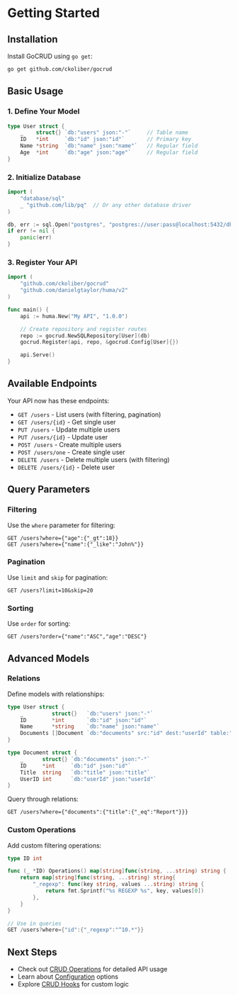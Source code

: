 # Getting Started

## Installation

Install GoCRUD using `go get`:

```bash
go get github.com/ckoliber/gocrud
```

## Basic Usage

### 1. Define Your Model

```go
type User struct {
    _    struct{} `db:"users" json:"-"`     // Table name
    ID   *int     `db:"id" json:"id"`       // Primary key
    Name *string  `db:"name" json:"name"`   // Regular field
    Age  *int     `db:"age" json:"age"`     // Regular field
}
```

### 2. Initialize Database

```go
import (
    "database/sql"
    _ "github.com/lib/pq"  // Or any other database driver
)

db, err := sql.Open("postgres", "postgres://user:pass@localhost:5432/dbname")
if err != nil {
    panic(err)
}
```

### 3. Register Your API

```go
import (
    "github.com/ckoliber/gocrud"
    "github.com/danielgtaylor/huma/v2"
)

func main() {
    api := huma.New("My API", "1.0.0")

    // Create repository and register routes
    repo := gocrud.NewSQLRepository[User](db)
    gocrud.Register(api, repo, &gocrud.Config[User]{})

    api.Serve()
}
```

## Available Endpoints

Your API now has these endpoints:

-   `GET /users` - List users (with filtering, pagination)
-   `GET /users/{id}` - Get single user
-   `PUT /users` - Update multiple users
-   `PUT /users/{id}` - Update user
-   `POST /users` - Create multiple users
-   `POST /users/one` - Create single user
-   `DELETE /users` - Delete multiple users (with filtering)
-   `DELETE /users/{id}` - Delete user

## Query Parameters

### Filtering

Use the `where` parameter for filtering:

```http
GET /users?where={"age":{"_gt":18}}
GET /users?where={"name":{"_like":"John%"}}
```

### Pagination

Use `limit` and `skip` for pagination:

```http
GET /users?limit=10&skip=20
```

### Sorting

Use `order` for sorting:

```http
GET /users?order={"name":"ASC","age":"DESC"}
```

## Advanced Models

### Relations

Define models with relationships:

```go
type User struct {
    _         struct{}   `db:"users" json:"-"`
    ID        *int       `db:"id" json:"id"`
    Name      *string    `db:"name" json:"name"`
    Documents []Document `db:"documents" src:"id" dest:"userId" table:"documents" json:"-"`
}

type Document struct {
    _      struct{} `db:"documents" json:"-"`
    ID     *int     `db:"id" json:"id"`
    Title  string   `db:"title" json:"title"`
    UserID int      `db:"userId" json:"userId"`
}
```

Query through relations:

```http
GET /users?where={"documents":{"title":{"_eq":"Report"}}}
```

### Custom Operations

Add custom filtering operations:

```go
type ID int

func (_ *ID) Operations() map[string]func(string, ...string) string {
    return map[string]func(string, ...string) string{
        "_regexp": func(key string, values ...string) string {
            return fmt.Sprintf("%s REGEXP %s", key, values[0])
        },
    }
}

// Use in queries
GET /users?where={"id":{"_regexp":"^10.*"}}
```

## Next Steps

-   Check out [CRUD Operations](crud-operations.md) for detailed API usage
-   Learn about [Configuration](configuration.md) options
-   Explore [CRUD Hooks](crud-hooks.md) for custom logic
